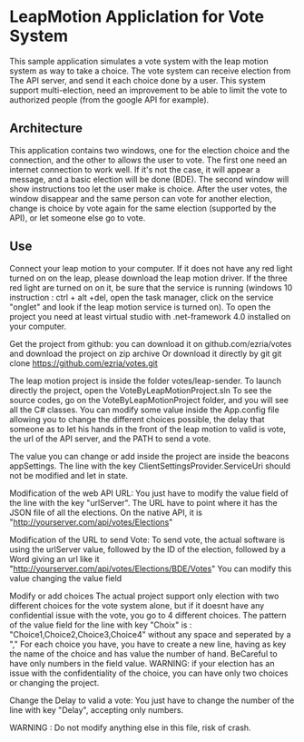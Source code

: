 # LeapMotion Appliclation for Vote System
This sample application simulates a vote system with the leap motion system as way to take a choice. The vote system can receive election from The API server, 
and send it each choice done by a user. This system support multi-election, need an improvement to be able to limit the vote to authorized people (from the google API for example).

## Architecture
This application contains two windows, one for the election choice and the connection, and the other to allows the user to vote.
The first one need an internet connection to work well. If it's not the case, it will appear a message, and a basic election will be done (BDE).
The second window will show instructions too let the user make is choice. After the user votes, the window disappear and the same person can vote for another election, 
change is choice by vote again for the same election (supported by the API), or let someone else go to vote. 
## Use
Connect your leap motion to your computer.
If it does not have any red light turned on on the leap, please download the leap motion driver. 
If the three red light are turned on on it, be sure that the service is running (windows 10 instruction : ctrl + alt +del, open the task manager, click on the service "onglet" and look if the leap motion service is turned on).
To open the project you need at least virtual studio with .net-framework 4.0 installed on your computer. 

Get the project from github: you can download it on github.com/ezria/votes and download the project on zip archive
Or download it directly by git
    git clone https://github.com/ezria/votes.git

The leap motion project is inside the folder votes/leap-sender.
To launch directly the project, open the VoteByLeapMotionProject.sln
To see the source codes, go on the VoteByLeapMotionProject folder, and you will see all the C# classes.
You can modify some value inside the App.config file allowing you to change the different choices possible, the delay that someone as to let his hands in the front of the leap motion to valid is vote, 
the url of the API server, and the PATH to send a vote.

The value you can change or add inside the project are inside the beacons appSettings.
The line with the key ClientSettingsProvider.ServiceUri should not be modified and let in state.

Modification of the web API URL: 
You just have to modify the value field of the line with the key "urlServer". The URL have to point where it has the JSON file of all the elections. On the native API, it is "http://yourserver.com/api/votes/Elections"

Modification of the URL to send Vote:
To send vote, the actual software is using the urlServer value, followed by the ID of the election, followed by a Word giving an url like it "http://yourserver.com/api/votes/Elections/BDE/Votes"
You can modify this value changing the value field

Modify or add choices
The actual project support only election with two different choices for the vote system alone, but if it doesnt have any confidential issue with the vote, you go to 4 different choices.
The pattern of the value field for the line with key "Choix" is : "Choice1,Choice2,Choice3,Choice4" without any space and seperated by a ","
For each choice you have, you have to create a new line, having as key the name of the choice and has value the number of hand.
    <add key="Choice1" value="1" />
    <add key="Choice2" value="2" />
    <add key="Choice3" value="3" />
    <add key="Choice4" value="4" />
BeCareful to have only numbers in the field value.
WARNING: if your election has an issue with the confidentiality of the choice, you can have only two choices or changing the project.

Change the Delay to valid a vote:
You just have to change the number of the line with key "Delay", accepting only numbers.

WARNING : Do not modify anything else in this file, risk of crash.